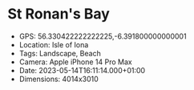 # St Ronan's Bay

- GPS: 56.330422222222225,-6.391800000000001
- Location: Isle of Iona
- Tags: Landscape, Beach
- Camera: Apple iPhone 14 Pro Max
- Date: 2023-05-14T16:11:14.000+01:00
- Dimensions: 4014x3010

